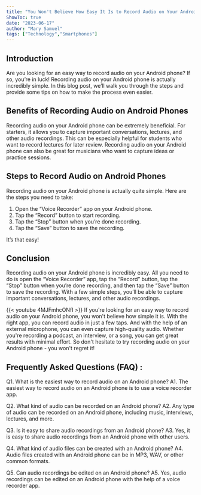 ```yaml
---
title: "You Won't Believe How Easy It Is to Record Audio on Your Android Phone!"
ShowToc: true 
date: "2023-06-17"
author: "Mary Samuel" 
tags: ["Technology","Smartphones"]
---
```

## Introduction 
Are you looking for an easy way to record audio on your Android phone? If so, you’re in luck! Recording audio on your Android phone is actually incredibly simple. In this blog post, we’ll walk you through the steps and provide some tips on how to make the process even easier.

## Benefits of Recording Audio on Android Phones
Recording audio on your Android phone can be extremely beneficial. For starters, it allows you to capture important conversations, lectures, and other audio recordings. This can be especially helpful for students who want to record lectures for later review. Recording audio on your Android phone can also be great for musicians who want to capture ideas or practice sessions. 

## Steps to Record Audio on Android Phones
Recording audio on your Android phone is actually quite simple. Here are the steps you need to take:

1. Open the “Voice Recorder” app on your Android phone.
2. Tap the “Record” button to start recording.
3. Tap the “Stop” button when you’re done recording.
4. Tap the “Save” button to save the recording.

It’s that easy! 

## Conclusion
Recording audio on your Android phone is incredibly easy. All you need to do is open the “Voice Recorder” app, tap the “Record” button, tap the “Stop” button when you’re done recording, and then tap the “Save” button to save the recording. With a few simple steps, you’ll be able to capture important conversations, lectures, and other audio recordings.

{{< youtube 4MJFmhcONfI >}} 
If you're looking for an easy way to record audio on your Android phone, you won't believe how simple it is. With the right app, you can record audio in just a few taps. And with the help of an external microphone, you can even capture high-quality audio. Whether you're recording a podcast, an interview, or a song, you can get great results with minimal effort. So don't hesitate to try recording audio on your Android phone - you won't regret it!

## Frequently Asked Questions (FAQ) :
Q1. What is the easiest way to record audio on an Android phone?
A1. The easiest way to record audio on an Android phone is to use a voice recorder app.

Q2. What kind of audio can be recorded on an Android phone?
A2. Any type of audio can be recorded on an Android phone, including music, interviews, lectures, and more.

Q3. Is it easy to share audio recordings from an Android phone?
A3. Yes, it is easy to share audio recordings from an Android phone with other users.

Q4. What kind of audio files can be created with an Android phone?
A4. Audio files created with an Android phone can be in MP3, WAV, or other common formats.

Q5. Can audio recordings be edited on an Android phone?
A5. Yes, audio recordings can be edited on an Android phone with the help of a voice recorder app.


